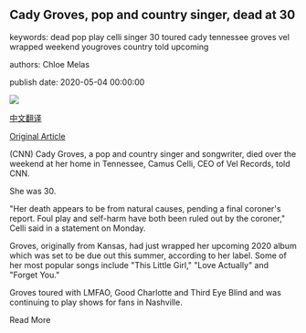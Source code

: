 ## Cady Groves, pop and country singer, dead at 30

keywords: dead pop play celli singer 30 toured cady tennessee groves vel wrapped weekend yougroves country told upcoming

authors: Chloe Melas

publish date: 2020-05-04 00:00:00

![](https://cdn.cnn.com/cnnnext/dam/assets/200504122429-02-cady-groves-super-tease.jpg)

[中文翻译](Cady%20Groves%2C%20pop%20and%20country%20singer%2C%20dead%20at%2030_zh.md)

[Original Article](https://edition.cnn.com/2020/05/04/entertainment/cady-groves-dead-trnd/index.html)

(CNN) Cady Groves, a pop and country singer and songwriter, died over the weekend at her home in Tennessee, Camus Celli, CEO of Vel Records, told CNN.

She was 30.

"Her death appears to be from natural causes, pending a final coroner's report. Foul play and self-harm have both been ruled out by the coroner," Celli said in a statement on Monday.

Groves, originally from Kansas, had just wrapped her upcoming 2020 album which was set to be due out this summer, according to her label. Some of her most popular songs include "This Little Girl," "Love Actually" and "Forget You."

Groves toured with LMFAO, Good Charlotte and Third Eye Blind and was continuing to play shows for fans in Nashville.

Read More